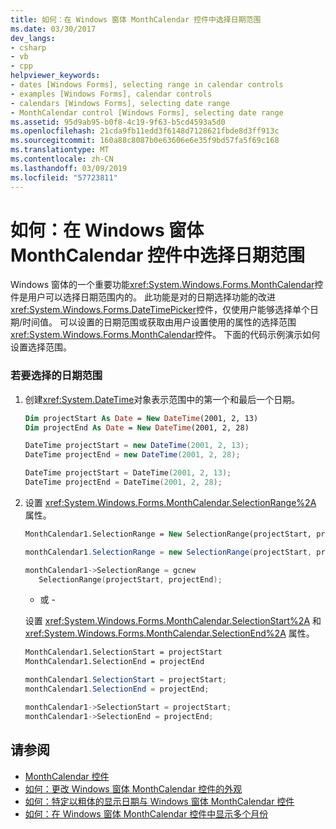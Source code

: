 ```yaml
---
title: 如何：在 Windows 窗体 MonthCalendar 控件中选择日期范围
ms.date: 03/30/2017
dev_langs:
- csharp
- vb
- cpp
helpviewer_keywords:
- dates [Windows Forms], selecting range in calendar controls
- examples [Windows Forms], calendar controls
- calendars [Windows Forms], selecting date range
- MonthCalendar control [Windows Forms], selecting date range
ms.assetid: 95d9ab95-b0f8-4c19-9f63-b5cd4593a5d0
ms.openlocfilehash: 21cda9fb11edd3f6148d7128621fbde8d3ff913c
ms.sourcegitcommit: 160a88c8087b0e63606e6e35f9bd57fa5f69c168
ms.translationtype: MT
ms.contentlocale: zh-CN
ms.lasthandoff: 03/09/2019
ms.locfileid: "57723811"
---
```

# <a name="how-to-select-a-range-of-dates-in-the-windows-forms-monthcalendar-control"></a>如何：在 Windows 窗体 MonthCalendar 控件中选择日期范围
Windows 窗体的一个重要功能<xref:System.Windows.Forms.MonthCalendar>控件是用户可以选择日期范围内的。 此功能是对的日期选择功能的改进<xref:System.Windows.Forms.DateTimePicker>控件，仅使用户能够选择单个日期/时间值。 可以设置的日期范围或获取由用户设置使用的属性的选择范围<xref:System.Windows.Forms.MonthCalendar>控件。 下面的代码示例演示如何设置选择范围。  
  
### <a name="to-select-a-range-of-dates"></a>若要选择的日期范围  
  
1.  创建<xref:System.DateTime>对象表示范围中的第一个和最后一个日期。  
  
    ```vb  
    Dim projectStart As Date = New DateTime(2001, 2, 13)  
    Dim projectEnd As Date = New DateTime(2001, 2, 28)  
    ```  
  
    ```csharp  
    DateTime projectStart = new DateTime(2001, 2, 13);  
    DateTime projectEnd = new DateTime(2001, 2, 28);  
    ```  
  
    ```cpp  
    DateTime projectStart = DateTime(2001, 2, 13);  
    DateTime projectEnd = DateTime(2001, 2, 28);  
    ```  
  
2.  设置 <xref:System.Windows.Forms.MonthCalendar.SelectionRange%2A> 属性。  
  
    ```vb  
    MonthCalendar1.SelectionRange = New SelectionRange(projectStart, projectEnd)  
    ```  
  
    ```csharp  
    monthCalendar1.SelectionRange = new SelectionRange(projectStart, projectEnd);  
    ```  
  
    ```cpp  
    monthCalendar1->SelectionRange = gcnew  
       SelectionRange(projectStart, projectEnd);  
    ```  
  
     - 或 -  
  
     设置 <xref:System.Windows.Forms.MonthCalendar.SelectionStart%2A> 和 <xref:System.Windows.Forms.MonthCalendar.SelectionEnd%2A> 属性。  
  
    ```vb  
    MonthCalendar1.SelectionStart = projectStart  
    MonthCalendar1.SelectionEnd = projectEnd  
    ```  
  
    ```csharp  
    monthCalendar1.SelectionStart = projectStart;  
    monthCalendar1.SelectionEnd = projectEnd;  
    ```  
  
    ```cpp  
    monthCalendar1->SelectionStart = projectStart;  
    monthCalendar1->SelectionEnd = projectEnd;  
    ```  
  
## <a name="see-also"></a>请参阅
- [MonthCalendar 控件](monthcalendar-control-windows-forms.md)
- [如何：更改 Windows 窗体 MonthCalendar 控件的外观](how-to-change-monthcalendar-control-appearance.md)
- [如何：特定以粗体的显示日期与 Windows 窗体 MonthCalendar 控件](display-specific-days-in-bold-with-wf-monthcalendar-control.md)
- [如何：在 Windows 窗体 MonthCalendar 控件中显示多个月份](display-more-than-one-month-wf-monthcalendar-control.md)
